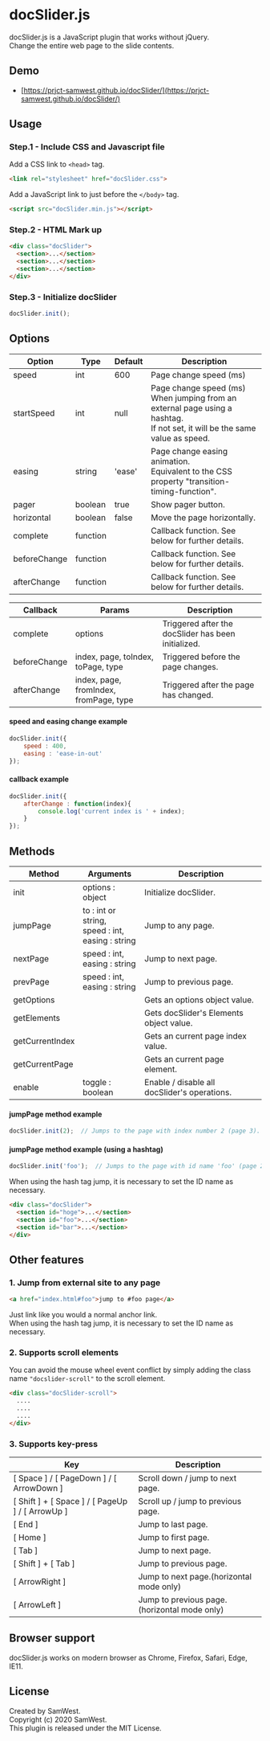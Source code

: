 # docSlider.js
docSlider.js is a JavaScript plugin that works without jQuery.<br>
Change the entire web page to the slide contents.

## Demo
+ [https://prjct-samwest.github.io/docSlider/](https://prjct-samwest.github.io/docSlider/)

## Usage
### Step.1 - Include CSS and Javascript file
Add a CSS link to ```<head>``` tag.
```html
<link rel="stylesheet" href="docSlider.css">
```
Add a JavaScript link to just before the ```</body>``` tag.
```html
<script src="docSlider.min.js"></script>
```
### Step.2 - HTML Mark up
```html
<div class="docSlider">
  <section>...</section>
  <section>...</section>
  <section>...</section>
</div>
```
### Step.3 - Initialize docSlider
```javascript
docSlider.init();
```

## Options
|Option|Type|Default|    Description  |
| ---- | ---- |---- |--------|
|speed|int|600|Page change speed (ms)|
|startSpeed|int|null|Page change speed (ms)<br> When jumping from an external page using a hashtag.<br>If not set, it will be the same value as speed.|
|easing|string|'ease'|Page change easing animation.<br>Equivalent to the CSS property "transition-timing-function".|
|pager|boolean|true|Show pager button.|
|horizontal|boolean|false|Move the page horizontally.|
|complete|function| |Callback function. See below for further details.|
|beforeChange|function| |Callback function. See below for further details.|
|afterChange|function| |Callback function. See below for further details.|

|Callback|Params|Description|
|----|----|----|
|complete|options|Triggered after the docSlider has been initialized.|
|beforeChange|index, page, toIndex, toPage, type|Triggered before the page changes.|
|afterChange|index, page, fromIndex, fromPage, type|Triggered after the page has changed.|

#### speed and easing change example 
```javascript
docSlider.init({
    speed : 400,
    easing : 'ease-in-out'
});
```
#### callback example 
```javascript
docSlider.init({
    afterChange : function(index){
        console.log('current index is ' + index);
    }
});
```

## Methods
|Method|Arguments|Description|
|----|----|----|
|init|options : object|Initialize docSlider.|
|jumpPage|to : int or string,<br>speed : int,<br>easing : string|Jump to any page.|
|nextPage|speed : int,<br>easing : string|Jump to next page.|
|prevPage|speed : int,<br>easing : string|Jump to previous page.|
|getOptions| |Gets an options object value.|
|getElements| |Gets docSlider's Elements object value.|
|getCurrentIndex| |Gets an current page index value.|
|getCurrentPage| |Gets an current page element.|
|enable|toggle : boolean|Enable / disable all docSlider's operations.|

#### jumpPage method example 
```javascript
docSlider.init(2);  // Jumps to the page with index number 2 (page 3).
```
#### jumpPage method example (using a hashtag)
```javascript
docSlider.init('foo');  // Jumps to the page with id name 'foo' (page 2).
```
When using the hash tag jump, it is necessary to set the ID name as necessary.
```html
<div class="docSlider">
  <section id="hoge">...</section>
  <section id="foo">...</section>
  <section id="bar">...</section>
</div>
```

## Other features
### 1. Jump from external site to any page
```html
<a href="index.html#foo">jump to #foo page</a>
```
Just link like you would a normal anchor link.<br>
When using the hash tag jump, it is necessary to set the ID name as necessary.

### 2. Supports scroll elements
You can avoid the mouse wheel event conflict by simply adding the class name `"docslider-scroll"` to the scroll element.
```html
<div class="docSlider-scroll">
  ....
  ....
  ....
</div>
```
### 3. Supports key-press
|Key|Description|
|----|----|
|[ Space ] / [ PageDown ] / [ ArrowDown ]|Scroll down / jump to next page.|
|[ Shift ] + [ Space ] / [ PageUp ] / [ ArrowUp ]|Scroll up / jump to previous page.|
|[ End ]|Jump to last page.|
|[ Home ]|Jump to first page.|
|[ Tab ]|Jump to next page.|
|[ Shift ] + [ Tab ]|Jump to previous page.|
|[ ArrowRight ]|Jump to next page.(horizontal mode only)|
|[ ArrowLeft ]|Jump to previous page.(horizontal mode only)|

## Browser support
docSlider.js works on modern browser as Chrome, Firefox, Safari, Edge, IE11.
## License
Created by SamWest.<br>
Copyright (c) 2020 SamWest.<br>
This plugin is released under the MIT License.
